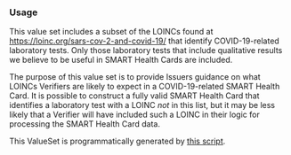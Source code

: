 ### Usage
    
This value set includes a subset of the LOINCs found at <https://loinc.org/sars-cov-2-and-covid-19/> that identify COVID-19-related laboratory tests. Only those laboratory tests that include qualitative results we believe to be useful in SMART Health Cards are included.

The purpose of this value set is to provide Issuers guidance on what LOINCs Verifiers are likely to expect in a COVID-19-related SMART Health Card. It is possible to construct a fully valid SMART Health Card that identifies a laboratory test with a LOINC *not* in this list, but it may be less likely that a Verifier will have included such a LOINC in their logic for processing the SMART Health Card data.

This ValueSet is programmatically generated by [this script](https://github.com/dvci/shc-terminology/tree/main/script/lab_loinc/lab_loinc_covid.py).
